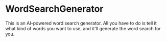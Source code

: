 # WordSearchGenerator
This is an AI-powered word search generator. All you have to do is tell it what kind of words you want to use, and it'll generate the word search for you.
